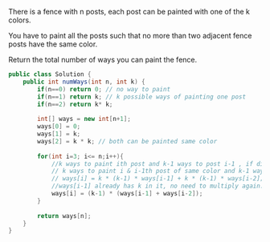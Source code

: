 There is a fence with n posts, each post can be painted with one of the k colors.

You have to paint all the posts such that no more than two adjacent fence posts have the same color.

Return the total number of ways you can paint the fence.

```java
public class Solution {
    public int numWays(int n, int k) {
        if(n==0) return 0; // no way to paint
        if(n==1) return k; // k possible ways of painting one post
        if(n==2) return k* k;
        
        int[] ways = new int[n+1];
        ways[0] = 0;
        ways[1] = k;
        ways[2] = k * k; // both can be painted same color
        
        for(int i=3; i<= n;i++){
            //k ways to paint ith post and k-1 ways to post i-1 , if different color is chosen
            // k ways to paint i & i-1th post of same color and k-1 ways to post i-2th post, if same color is chosen
            // ways[i] = k * (k-1) * ways[i-1] + k * (k-1) * ways[i-2]; 
            //ways[i-1] already has k in it, no need to multiply again.
            ways[i] = (k-1) * (ways[i-1] + ways[i-2]);  
        }
        
        return ways[n];
    }
}
```
